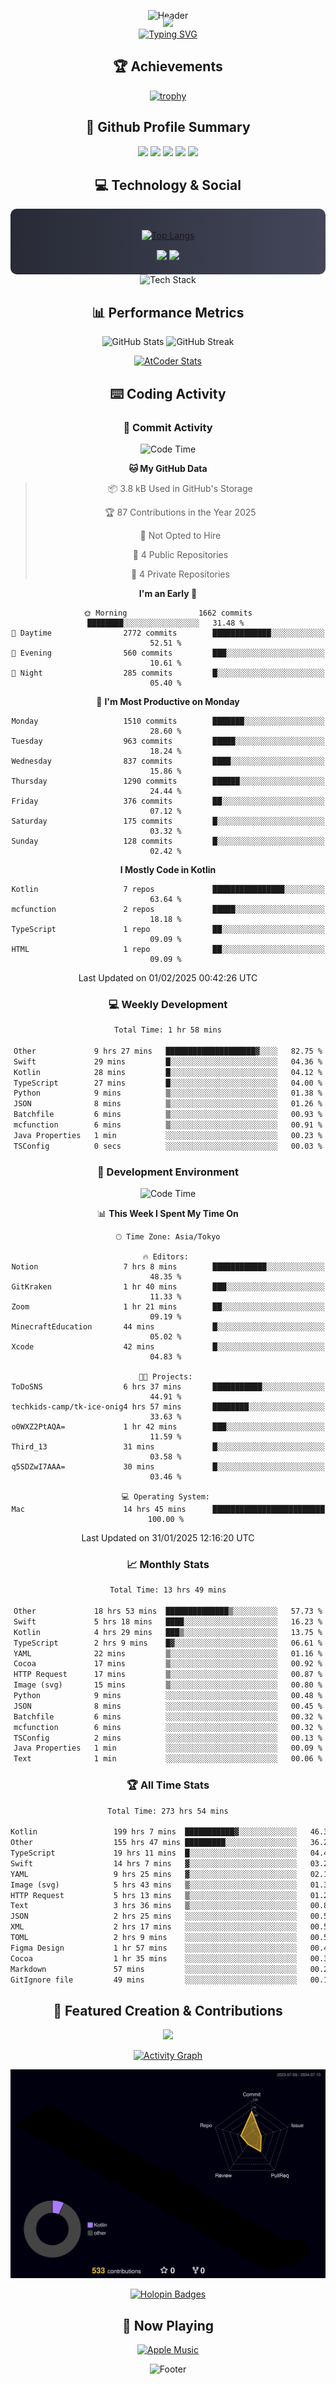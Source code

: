 <div align="center">
  
![Header](https://capsule-render.vercel.app/api?type=waving&color=gradient&customColorList=12&height=300&section=header&text=Welcome%20to%20Batapii's%20Universe&fontSize=50&animation=fadeIn&fontAlignY=40&desc=Android%20Developer%20|%20Kotlin%20LOVE%20)

<div style="margin-top: -20px;">
  <img src="https://readme-typing-svg.herokuapp.com/?lines=Crafting+Android+Experiences;Building+Tomorrow's+Apps+Today;Always+Learning,+Always+Growing&font=Fira%20Code&center=true&width=440&height=45&color=f75c7e&vCenter=true&size=22&pause=1000">
</div>

<a href="https://git.io/typing-svg">
  <img src="https://readme-typing-svg.demolab.com?font=Fira+Code&weight=600&size=28&duration=4000&pause=1000&center=true&vCenter=true&width=800&lines=Hey+there!+I'm+Batapii+%F0%9F%91%8B;Android+Developer+from+Japan+%F0%9F%87%AF%F0%9F%87%B5" alt="Typing SVG" />
</a>

## 🏆 Achievements

[![trophy](https://github-profile-trophy.vercel.app/?username=batapii&theme=onestar&no-frame=true&no-bg=true&column=8&rank=SECRET,SSS,SS,S,AAA,AA,A,B,C,?&margin-w=10&margin-h=10)](https://github.com/ryo-ma/github-profile-trophy)

## 🎯 Github Profile Summary

<div align="center">
  <img src="http://github-profile-summary-cards.vercel.app/api/cards/profile-details?username=batapii&theme=radical" />
  <img src="http://github-profile-summary-cards.vercel.app/api/cards/repos-per-language?username=batapii&theme=radical" />
  <img src="http://github-profile-summary-cards.vercel.app/api/cards/most-commit-language?username=batapii&theme=radical" />
  <img src="http://github-profile-summary-cards.vercel.app/api/cards/stats?username=batapii&theme=radical" />
  <img src="http://github-profile-summary-cards.vercel.app/api/cards/productive-time?username=batapii&theme=radical" />
</div>

## 💻 Technology & Social

<div align="center" style="background: linear-gradient(to right, #282A36, #44475A); padding: 20px; border-radius: 10px;">

[![Top Langs](https://github-readme-stats.vercel.app/api/top-langs/?username=batapii
)](https://github.com/anuraghazra/github-readme-stats)

<div style="margin-top: 15px">
<a href="https://github.com/batapii"><img src="https://img.shields.io/github/followers/batapii?style=for-the-badge&logo=github&label=Follow&color=ff6e96&labelColor=282A36"/></a>
<a href="https://twitter.com/batapii3939"><img src="https://img.shields.io/twitter/follow/batapii?style=for-the-badge&logo=twitter&color=1DA1F2&labelColor=282A36&label= Twitter"/></a>
</div>

</div>

<div align="center">
<img src="https://github-readme-tech-stack.vercel.app/api/cards?title=Tech+Stack&align=center&titleAlign=center&fontSize=20&lineHeight=10&lineCount=4&theme=github_dark&width=800&bg=%230D1117&badge=%23161B22&border=%2321262D&titleColor=%2358A6FF&line1=kotlin%2Ckotlin%2C0095D5%3Bandroid%2Candroid%2C00ff00%3Bjetpackcompose%2Cjetpack%2C4285F4%3B&line2=swift%2Cswift%2CFA7343%3Bfirebase%2Cfirebase%2CFFCA28%3Bgithub%2Cgithub%2C181717%3B&line3=typescript%2Ctypescript%2C3178C6%3Bgraphql%2Cgraphql%2CE10098%3Bsupabase%2Csupabase%2C3FCF8E%3B&line4=gradle%2Cgradle%2C02303A%3Bgitkraken%2Cgitkraken%2C179287%3Bpostman%2Cpostman%2CFF6C37%3B" alt="Tech Stack" />
</div>



## 📊 Performance Metrics

<div align="center">

![GitHub Stats](https://github-readme-stats.vercel.app/api?username=batapii&show_icons=true&theme=radical&hide_border=true&bg_color=0D1117)
![GitHub Streak](https://github-readme-streak-stats.herokuapp.com/?user=batapii&theme=radical&hide_border=true&background=0D1117)

[![AtCoder Stats](https://atcoder-readme-stats.vercel.app/stats/batapii3939?theme=dark&show_history=5&width=495)](https://github.com/iwbc-mzk/atcoder-readme-stats)

</div>

## ⌨️ Coding Activity

### 🌟 Commit Activity
<!--START_SECTION:commit-stats-->
![Code Time](http://img.shields.io/badge/Code%20Time-429%20hrs%2041%20mins-blue)

**🐱 My GitHub Data** 

> 📦 3.8 kB Used in GitHub's Storage 
 > 
> 🏆 87 Contributions in the Year 2025
 > 
> 🚫 Not Opted to Hire
 > 
> 📜 4 Public Repositories 
 > 
> 🔑 4 Private Repositories 
 > 
**I'm an Early 🐤** 

```text
🌞 Morning                1662 commits        ████████░░░░░░░░░░░░░░░░░   31.48 % 
🌆 Daytime                2772 commits        █████████████░░░░░░░░░░░░   52.51 % 
🌃 Evening                560 commits         ███░░░░░░░░░░░░░░░░░░░░░░   10.61 % 
🌙 Night                  285 commits         █░░░░░░░░░░░░░░░░░░░░░░░░   05.40 % 
```
📅 **I'm Most Productive on Monday** 

```text
Monday                   1510 commits        ███████░░░░░░░░░░░░░░░░░░   28.60 % 
Tuesday                  963 commits         █████░░░░░░░░░░░░░░░░░░░░   18.24 % 
Wednesday                837 commits         ████░░░░░░░░░░░░░░░░░░░░░   15.86 % 
Thursday                 1290 commits        ██████░░░░░░░░░░░░░░░░░░░   24.44 % 
Friday                   376 commits         ██░░░░░░░░░░░░░░░░░░░░░░░   07.12 % 
Saturday                 175 commits         █░░░░░░░░░░░░░░░░░░░░░░░░   03.32 % 
Sunday                   128 commits         █░░░░░░░░░░░░░░░░░░░░░░░░   02.42 % 
```


**I Mostly Code in Kotlin** 

```text
Kotlin                   7 repos             ████████████████░░░░░░░░░   63.64 % 
mcfunction               2 repos             █████░░░░░░░░░░░░░░░░░░░░   18.18 % 
TypeScript               1 repo              ██░░░░░░░░░░░░░░░░░░░░░░░   09.09 % 
HTML                     1 repo              ██░░░░░░░░░░░░░░░░░░░░░░░   09.09 % 
```




 Last Updated on 01/02/2025 00:42:26 UTC
<!--END_SECTION:commit-stats-->

### 💻 Weekly Development
<!--START_SECTION:wakatime-->

```txt
Total Time: 1 hr 58 mins

Other             9 hrs 27 mins   ████████████████████▓░░░░   82.75 %
Swift             29 mins         █░░░░░░░░░░░░░░░░░░░░░░░░   04.36 %
Kotlin            28 mins         █░░░░░░░░░░░░░░░░░░░░░░░░   04.12 %
TypeScript        27 mins         █░░░░░░░░░░░░░░░░░░░░░░░░   04.00 %
Python            9 mins          ▒░░░░░░░░░░░░░░░░░░░░░░░░   01.38 %
JSON              8 mins          ▒░░░░░░░░░░░░░░░░░░░░░░░░   01.26 %
Batchfile         6 mins          ▒░░░░░░░░░░░░░░░░░░░░░░░░   00.93 %
mcfunction        6 mins          ▒░░░░░░░░░░░░░░░░░░░░░░░░   00.91 %
Java Properties   1 min           ░░░░░░░░░░░░░░░░░░░░░░░░░   00.23 %
TSConfig          0 secs          ░░░░░░░░░░░░░░░░░░░░░░░░░   00.03 %
```

<!--END_SECTION:wakatime-->

### 🔨 Development Environment
<!--START_SECTION:dev-stats-->
![Code Time](http://img.shields.io/badge/Code%20Time-429%20hrs%2041%20mins-blue)

📊 **This Week I Spent My Time On** 

```text
🕑︎ Time Zone: Asia/Tokyo

🔥 Editors: 
Notion                   7 hrs 8 mins        ████████████░░░░░░░░░░░░░   48.35 % 
GitKraken                1 hr 40 mins        ███░░░░░░░░░░░░░░░░░░░░░░   11.33 % 
Zoom                     1 hr 21 mins        ██░░░░░░░░░░░░░░░░░░░░░░░   09.19 % 
MinecraftEducation       44 mins             █░░░░░░░░░░░░░░░░░░░░░░░░   05.02 % 
Xcode                    42 mins             █░░░░░░░░░░░░░░░░░░░░░░░░   04.83 % 

🐱‍💻 Projects: 
ToDoSNS                  6 hrs 37 mins       ███████████░░░░░░░░░░░░░░   44.91 % 
techkids-camp/tk-ice-onig4 hrs 57 mins       ████████░░░░░░░░░░░░░░░░░   33.63 % 
o0WXZ2PtAQA=             1 hr 42 mins        ███░░░░░░░░░░░░░░░░░░░░░░   11.59 % 
Third_13                 31 mins             █░░░░░░░░░░░░░░░░░░░░░░░░   03.58 % 
q5SDZwI7AAA=             30 mins             █░░░░░░░░░░░░░░░░░░░░░░░░   03.46 % 

💻 Operating System: 
Mac                      14 hrs 45 mins      █████████████████████████   100.00 % 
```


 Last Updated on 31/01/2025 12:16:20 UTC
<!--END_SECTION:dev-stats-->

### 📈 Monthly Stats
<!--START_SECTION:wakamonth-->

```txt
Total Time: 13 hrs 49 mins

Other             18 hrs 53 mins  ██████████████▒░░░░░░░░░░   57.73 %
Swift             5 hrs 18 mins   ████░░░░░░░░░░░░░░░░░░░░░   16.23 %
Kotlin            4 hrs 29 mins   ███▒░░░░░░░░░░░░░░░░░░░░░   13.75 %
TypeScript        2 hrs 9 mins    █▓░░░░░░░░░░░░░░░░░░░░░░░   06.61 %
YAML              22 mins         ▒░░░░░░░░░░░░░░░░░░░░░░░░   01.16 %
Cocoa             17 mins         ▒░░░░░░░░░░░░░░░░░░░░░░░░   00.92 %
HTTP Request      17 mins         ▒░░░░░░░░░░░░░░░░░░░░░░░░   00.87 %
Image (svg)       15 mins         ▒░░░░░░░░░░░░░░░░░░░░░░░░   00.80 %
Python            9 mins          ░░░░░░░░░░░░░░░░░░░░░░░░░   00.48 %
JSON              8 mins          ░░░░░░░░░░░░░░░░░░░░░░░░░   00.45 %
Batchfile         6 mins          ░░░░░░░░░░░░░░░░░░░░░░░░░   00.32 %
mcfunction        6 mins          ░░░░░░░░░░░░░░░░░░░░░░░░░   00.32 %
TSConfig          2 mins          ░░░░░░░░░░░░░░░░░░░░░░░░░   00.13 %
Java Properties   1 min           ░░░░░░░░░░░░░░░░░░░░░░░░░   00.09 %
Text              1 min           ░░░░░░░░░░░░░░░░░░░░░░░░░   00.06 %
```

<!--END_SECTION:wakamonth-->

### 🏆 All Time Stats
<!--START_SECTION:wakaalltime-->

```txt
Total Time: 273 hrs 54 mins

Kotlin                 199 hrs 7 mins  ███████████▓░░░░░░░░░░░░░   46.34 %
Other                  155 hrs 47 mins █████████░░░░░░░░░░░░░░░░   36.26 %
TypeScript             19 hrs 11 mins  █░░░░░░░░░░░░░░░░░░░░░░░░   04.47 %
Swift                  14 hrs 7 mins   ▓░░░░░░░░░░░░░░░░░░░░░░░░   03.29 %
YAML                   9 hrs 25 mins   ▓░░░░░░░░░░░░░░░░░░░░░░░░   02.19 %
Image (svg)            5 hrs 43 mins   ▒░░░░░░░░░░░░░░░░░░░░░░░░   01.33 %
HTTP Request           5 hrs 13 mins   ▒░░░░░░░░░░░░░░░░░░░░░░░░   01.22 %
Text                   3 hrs 36 mins   ▒░░░░░░░░░░░░░░░░░░░░░░░░   00.84 %
JSON                   2 hrs 25 mins   ░░░░░░░░░░░░░░░░░░░░░░░░░   00.56 %
XML                    2 hrs 17 mins   ░░░░░░░░░░░░░░░░░░░░░░░░░   00.53 %
TOML                   2 hrs 9 mins    ░░░░░░░░░░░░░░░░░░░░░░░░░   00.50 %
Figma Design           1 hr 57 mins    ░░░░░░░░░░░░░░░░░░░░░░░░░   00.46 %
Cocoa                  1 hr 35 mins    ░░░░░░░░░░░░░░░░░░░░░░░░░   00.37 %
Markdown               57 mins         ░░░░░░░░░░░░░░░░░░░░░░░░░   00.22 %
GitIgnore file         49 mins         ░░░░░░░░░░░░░░░░░░░░░░░░░   00.19 %
```

<!--END_SECTION:wakaalltime-->


## 🌟 Featured Creation & Contributions

<div align="center">
  <a href="https://github.com/batapii/ToDoSNS">
    <img src="https://github-readme-stats.vercel.app/api/pin/?username=batapii&repo=ToDoSNS&theme=radical&hide_border=true&bg_color=0D1117" />
  </a>

[![Activity Graph](https://github-readme-activity-graph.vercel.app/graph?username=batapii&custom_title=Contribution%20Graph&hide_border=true&theme=radical&bg_color=0D1117)](https://github.com/ashutosh00710/github-readme-activity-graph)

![3D Contrib](./profile-3d-contrib/profile-night-rainbow.svg)

[![Holopin Badges](https://holopin.me/batapii)](https://holopin.io/@batapii)

</div>

## 🎵 Now Playing

<div align="center">
  
[![Apple Music](https://music-profile.rayriffy.com/theme/dark.svg?uid=001005.6598667d2ffd4a10a4f429edd0ba24c4.1156)](https://github.com/rayriffy/apple-music-github-profile)

</div>

![Footer](https://capsule-render.vercel.app/api?type=waving&color=gradient&customColorList=12&height=100&section=footer)

</div>
